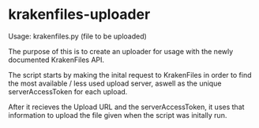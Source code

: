 # krakenfiles-uploader
Usage: krakenfiles.py (file to be uploaded)

The purpose of this is to create an uploader for usage with the newly documented KrakenFiles API.

The script starts by making the inital request to KrakenFiles in order to find the most available / less used upload server, aswell as the unique serverAccessToken for each upload.

After it recieves the Upload URL and the serverAccessToken, it uses that information to upload the file given when the script was initally run.
